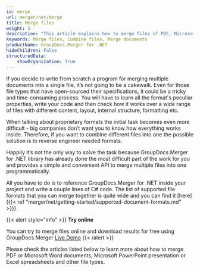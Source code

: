 ```yaml
---
id: merge
url: merger/net/merge
title: Merge files
weight: 3
description: "This article explains how to merge files of PDF, Microsoft Word, Excel and PowerPoint and other formats using c# programming language and GroupDocs.Merger API."
keywords: Merge files, Combine files, Merge documents
productName: GroupDocs.Merger for .NET
hideChildren: False
structuredData:
    showOrganization: True
---
```


If you decide to write from scratch a program for merging multiple documents into a single file, it’s not going to be a cakewalk. Even for those file types that have open-sourced their specifications, it could be a tricky and time-consuming process. You will have to learn all the format's peculiar properties, write your code and then check how it works over a wide range of files with different content, layout, internal structure, formatting etc.

When talking about proprietary formats the initial task becomes even more difficult - big companies don’t want you to know how everything works inside. Therefore, if you want to combine different files into one the possible solution is to reverse engineer needed formats.

Happily it’s not the only way to solve the task because GroupDocs.Merger for .NET library has already done the most difficult part of the work for you and provides a simple and convenient API to merge multiple files into one programmatically.

All you have to do is to reference GroupDocs.Merger for .NET inside your project and write a couple lines of C# code. The list of supported file formats that you can merge together is quite wide and you can find it [here]({{< ref "merger/net/getting-started/supported-document-formats.md" >}}).
  
{{< alert style="info" >}}
**Try online**  
  
You can try to merge files online and download results for free using GroupDocs.Merger [Live Demo](https://products.groupdocs.app/merger)
{{< /alert >}}

Please check the articles listed below to learn more about how to merge PDF or Microsoft Word documents, Microsoft PowerPoint presentation or Excel spreadsheets and other file types.
